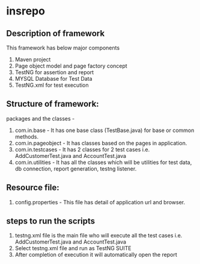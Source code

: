 # insrepo

## Description of framework

This framework has below major components
1. Maven project
2. Page object model and page factory concept
3. TestNG for assertion and report
4. MYSQL Database for Test Data
5. TestNG.xml for test execution

## Structure of framework:

packages and the classes - 
1. com.in.base - It has one base class (TestBase.java) for base or common methods.
2. com.in.pageobject - It has classes based on the pages in application.
3. com.in.testcases - It has 2 classes for 2 test cases i.e. AddCustomerTest.java and AccountTest.java
4. com.in.utilities - It has all the classes which will be utilities for test data, db connection, report generation, testng listener.

## Resource file:
1. config.properties - This file has detail of application url and browser.

## steps to run the scripts
1. testng.xml file is the main file who will execute all the test cases i.e. AddCustomerTest.java and AccountTest.java
2. Select testng.xml file and run as TestNG SUITE
3. After completion of execution it will automatically open the report
